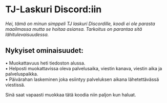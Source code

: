 # TJ-Laskuri Discord:iin

*Hei, tämä on minun simppeli TJ laskuri Discordille, koodi ei ole parasta maailmassa mutta se hoitaa asiansa.*
*Tarkoitus on parantaa sitä lähitulevaisuudessa.*



## **Nykyiset ominaisuudet:**
  • Muokattavuus heti tiedoston alussa. <br />
  • Helposti muokattavissa oleva palvelusaika, viestin kanava, viestin aika ja palveluspaikka. <br />
  • Päivärahan laskeminen joka esiintyy palveluksen aikana lähetettävässä viestissä. <br />
  
  
  Sinä saat vapaasti muokkaa tätä koodia niin paljon kun haluat.
